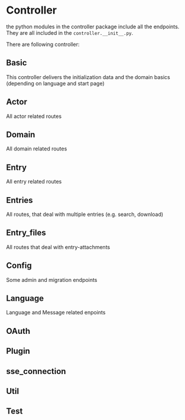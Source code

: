 # Controller

the python modules in the controller package include all the endpoints.
They are all included in the `controller.__init__.py`.

There are following controller:

## Basic

This controller delivers the initialization data and the domain basics (depending on language and start page)

## Actor

All actor related routes

## Domain

All domain related routes

## Entry

All entry related routes

## Entries

All routes, that deal with multiple entries (e.g. search, download)

## Entry_files

All routes that deal with entry-attachments

## Config

Some admin and migration endpoints

## Language

Language and Message related enpoints

## OAuth

## Plugin

## sse_connection

## Util

## Test
